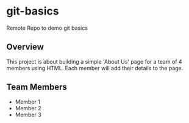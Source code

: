 # git-basics
Remote Repo to demo git basics 

## Overview
This project is about building a simple 'About Us' page for a team of 4 members using HTML.
Each member will add their details to the page.


## Team Members
- Member 1
- Member 2
- Member 3
